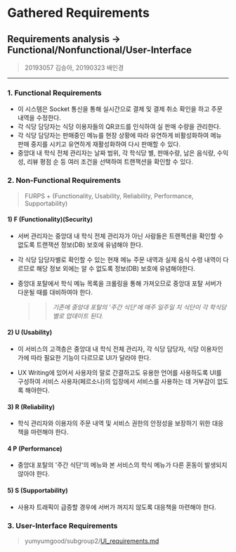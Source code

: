 # Gathered Requirements

## Requirements analysis -> Functional/Nonfunctional/User-Interface

> 20193057 김승아, 20190323 배인경

<hr/>

### 1. Functional Requirements
- 이 시스템은 Socket 통신을 통해 실시간으로 결제 및 결제 취소 확인을 하고 주문 내역을 수정한다.
- 각 식당 담당자는 식당 이용자들의 QR코드를 인식하여 실 판매 수량을 관리한다.
- 각 식당 담당자는 판매중인 메뉴를 현장 상황에 따라 유연하게 비활성화하여 메뉴 판매 중지를 시키고 유연하게 재활성화하여 다시 판매할 수 있다.
- 중앙대 내 학식 전체 관리자는 날짜 범위, 각 학식당 별, 판매수량, 남은 음식량, 수익성, 리뷰 평점 순 등 여러 조건을 선택하여 트랜잭션을 확인할 수 있다.

### 2. Non-Functional Requirements
> FURPS + (Functionality, Usability, Reliability, Performance, Supportability)

#### 1) F (Functionality)(Security)
- 서버 관리자는 중앙대 내 학식 전체 관리자가 아닌 사람들은 트랜젝션을 확인할 수 없도록 트랜잭션 정보(DB) 보호에 유념해야 한다.

- 각 식당 담당자별로 확인할 수 있는 현재 메뉴 주문 내역과 실제 음식 수령 내역이 다르므로 해당 정보 외에는 알 수 없도록 정보(DB) 보호에 유념해야한다.

- 중앙대 포탈에서 학식 메뉴 목록을 크롤링을 통해 가져오므로 중앙대 포탈 서버가 다운될 때를 대비하여야 한다.
  >> *기존에 중앙대 포탈의 '주간 식단'에 매주 일주일 치 식단이 각 학식당 별로 업데이트 된다.*

#### 2) U (Usability)

- 이 서비스의 고객층은 중앙대 내 학식 전체 관리자, 각 식당 담당자, 식당 이용자인가에 따라 필요한 기능이 다르므로 UI가 달라야 한다.

- UX Writing에 있어서 사용자의 말로 간결하고도 유용한 언어를 사용하도록 UI를 구성하여 서비스 사용자(페르소나)의 입장에서 서비스를 사용하는 데 거부감이 없도록 해야한다.

#### 3) R (Reliability)

- 학식 관리자와 이용자의 주문 내역 및 서비스 권한의 안정성을 보장하기 위한 대응책을 마련해야 한다.

#### 4 P (Performance)

- 중앙대 포탈의 '주간 식단'의 메뉴와 본 서비스의 학식 메뉴가 다른 혼동이 발생되지 않아야 한다.

#### 5) S (Supportability)

- 사용자 트래픽이 급증할 경우에 서버가 꺼지지 않도록 대응책을 마련해야 한다.

### 3. User-Interface Requirements
> yumyumgood/subgroup2/[UI_requirements.md](https://github.com/SE-gmentation/yumyumgood/blob/main/subgroup2/UI_requirements.md)







